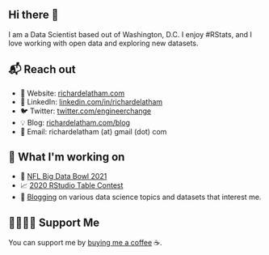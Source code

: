 ## Hi there 👋

I am a Data Scientist based out of Washington, D.C. I enjoy #RStats, and I love working with open data and exploring new datasets.

## 📬 Reach out

- 📑 Website: [richardelatham.com][1]
- 💼 LinkedIn: [linkedin.com/in/richardelatham][2]
- 🐦 Twitter: [twitter.com/engineerchange][3]
- 💡  Blog: [richardelatham.com/blog][4]
- 📧 Email: richardelatham (at) gmail (dot) com

## 🔧 What I'm working on

- 🏈 [NFL Big Data Bowl 2021](https://www.kaggle.com/c/nfl-big-data-bowl-2021/)
- 📈 [2020 RStudio Table Contest](https://blog.rstudio.com/2020/09/15/announcing-the-2020-rstudio-table-contest/)
- 📝 [Blogging][4] on various data science topics and datasets that interest me.

## 🤜🏻🤛🏻 Support Me

You can support me by [buying me a coffee][5] ☕.


[1]: https://www.richardelatham.com/?utm_source=github.com&utm_medium=gh-profile-engineerchange&utm_campaign=gh-profile
[2]: https://www.linkedin.com/in/richardelatham
[3]: https://www.twitter.com/engineerchange
[4]: https://www.richardelatham.com/blog?utm_source=github.com&utm_medium=gh-profile-engineerchange&utm_campaign=gh-profile-blog
[5]: https://www.buymeacoffee.com/richardelatham
